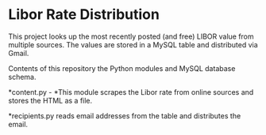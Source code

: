 # Libor Rate Distribution

This project looks up the most recently posted (and free) LIBOR value from multiple sources.  The values are stored in a MySQL table and distributed via Gmail.

Contents of this repository the Python modules and MySQL database schema.


*content.py - *This module scrapes the Libor rate from online sources and
stores the HTML as a file.

*recipients.py reads email addresses from the table and distributes the email.
